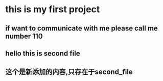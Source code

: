 # this is my first project

## if want to communicate with me please call me number 110

## hello this is second file

## 这个是新添加的内容,只存在于second_file

